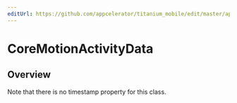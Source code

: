 ```yaml
---
editUrl: https://github.com/appcelerator/titanium_mobile/edit/master/apidoc/CoreMotion.yml
---
```

# CoreMotionActivityData

<TypeHeader/>

## Overview

Note that there is no timestamp property for this class.

<ApiDocs/>
